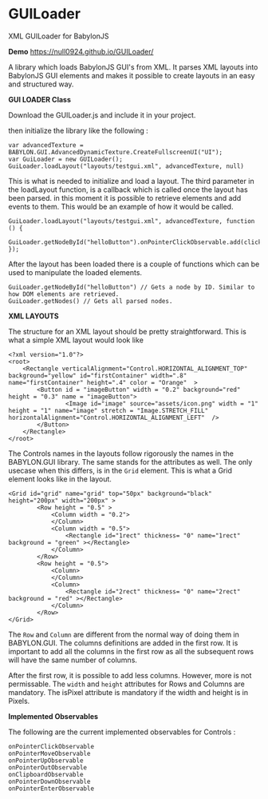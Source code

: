 # GUILoader
XML GUILoader for BabylonJS

**Demo**
https://null0924.github.io/GUILoader/

A library which loads BabylonJS GUI's from XML. It parses XML layouts into BabylonJS GUI elements and makes it possible to create layouts 
in an easy and structured way.

**GUI LOADER Class**

Download the GUILoader.js and include it in your project. 

then initialize the library like the following : 

```
var advancedTexture = BABYLON.GUI.AdvancedDynamicTexture.CreateFullscreenUI("UI");
var GuiLoader = new GUILoader();
GuiLoader.loadLayout("layouts/testgui.xml", advancedTexture, null)
```

This is what is needed to initialize and load a layout. The third parameter in the loadLayout function, is a callback which is called
once the layout has been parsed. in this moment it is possible to retrieve elements and add events to them. This would be an example
of how it would be called.

```
GuiLoader.loadLayout("layouts/testgui.xml", advancedTexture, function () {
    GuiLoader.getNodeById("helloButton").onPointerClickObservable.add(clickEvent);
});
```

After the layout has been loaded there is a couple of functions which can be used to manipulate the loaded elements. 

```
GuiLoader.getNodeById("helloButton") // Gets a node by ID. Similar to how DOM elements are retrieved.
GuiLoader.getNodes() // Gets all parsed nodes. 

```

**XML LAYOUTS**

The structure for an XML layout should be pretty straightforward. This is what a simple XML layout would look like 

```
<?xml version="1.0"?>
<root>
    <Rectangle verticalAlignment="Control.HORIZONTAL_ALIGNMENT_TOP" background="yellow" id="firstContainer" width=".8" name="firstContainer" height=".4" color = "Orange"  > 
        <Button id = "imageButton" width = "0.2" background="red" height = "0.3" name = "imageButton"> 
                <Image id="image" source="assets/icon.png" width = "1" height = "1" name="image" stretch = "Image.STRETCH_FILL" horizontalAlignment="Control.HORIZONTAL_ALIGNMENT_LEFT"  /> 
        </Button>  
    </Rectangle> 
</root>
```

The Controls names in the layouts follow rigorously the names in the BABYLON.GUI library. The same stands for the attributes as well. The
only usecase when this differs, is in the `Grid` element. This is what a Grid element looks like in the layout.

```
<Grid id="grid" name="grid" top="50px" background="black" height="200px" width="200px" >
        <Row height = "0.5" >
            <Column width = "0.2"> 
            </Column>
            <Column width = "0.5"> 
                <Rectangle id="1rect" thickness= "0" name="1rect" background = "green" ></Rectangle>
            </Column>
        </Row>
        <Row height = "0.5">
            <Column> 
            </Column>
            <Column> 
                <Rectangle id="2rect" thickness= "0" name="2rect" background = "red" ></Rectangle>
            </Column>
        </Row>
</Grid> 

```

The `Row` and `Column` are different from the normal way of doing them in BABYLON.GUI. The columns definitions are added in the first row. 
It is important to add all the columns in the first row as all the subsequent rows will have the same number of columns. 

After the first row, it is possible to add less columns. However, more is not permissable. The `width` and `height` attributes for Rows and Columns are mandatory. The isPixel attribute is mandatory if the width and height is in Pixels. 

**Implemented Observables**

The following are the current implemented observables for Controls :

```
onPointerClickObservable
onPointerMoveObservable
onPointerUpObservable
onPointerOutObservable
onClipboardObservable
onPointerDownObservable
onPointerEnterObservable
```
